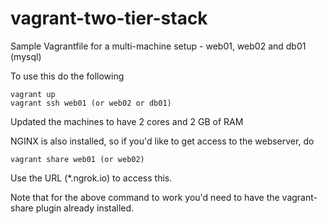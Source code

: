 # vagrant-two-tier-stack

Sample Vagrantfile for a multi-machine setup - web01, web02 and db01 (mysql)

To use this do the following

```
vagrant up
vagrant ssh web01 (or web02 or db01)
```

Updated the machines to have 2 cores and 2 GB of RAM

NGINX is also installed, so if you'd like to get access to the webserver, do 

```
vagrant share web01 (or web02)
```

Use the URL (*.ngrok.io) to access this. 

Note that for the above command to work you'd need to have the vagrant-share plugin already installed.